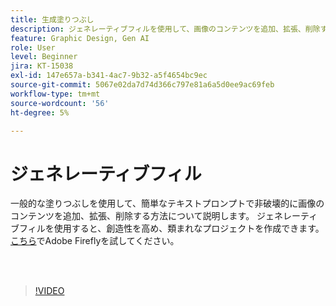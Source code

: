 ```yaml
---
title: 生成塗りつぶし
description: ジェネレーティブフィルを使用して、画像のコンテンツを追加、拡張、削除する方法を説明します
feature: Graphic Design, Gen AI
role: User
level: Beginner
jira: KT-15038
exl-id: 147e657a-b341-4ac7-9b32-a5f4654bc9ec
source-git-commit: 5067e02da7d74d366c797e81a6a5d0ee9ac69feb
workflow-type: tm+mt
source-wordcount: '56'
ht-degree: 5%

---
```


# ジェネレーティブフィル

一般的な塗りつぶしを使用して、簡単なテキストプロンプトで非破壊的に画像のコンテンツを追加、拡張、削除する方法について説明します。 ジェネレーティブフィルを使用すると、創造性を高め、類まれなプロジェクトを作成できます。 [こちら](https://firefly.adobe.com/)でAdobe Fireflyを試してください。

<br> 

>[!VIDEO](https://video.tv.adobe.com/v/3473990?quality=12&learn=on&hidetitle=true&captions=jpn)
